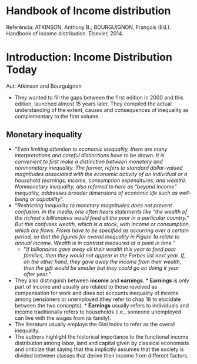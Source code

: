 # Handbook of Income distribution

Referência: ATKINSON, Anthony B.; BOURGUIGNON, François (Ed.). Handbook of income distribution. Elsevier, 2014.

# Introduction: Income Distribution Today
Aut: Atkinson and Bourguignon

* They wanted to fill the gaps between the first edition in 2000 and this edition, launched almost 15 years later. They compiled the actual understanding of the extent, causes and consequences of inequality as complementary to the first volume.

## Monetary inequality

* "_Even limiting attention to economic inequality, there are many interpretations and
careful distinctions have to be drawn. It is convenient to first make a distinction between
monetary and nonmonetary inequality. The former, refers to standard dollar-valued
magnitudes associated with the economic activity of an individual or a household (earnings, income, consumption expenditures, and wealth). Nonmonetary inequality, also
referred to here as “beyond income” inequality, addresses broader dimensions of economic life such as well-being or capability_".
* "_Restricting inequality to monetary magnitudes does not prevent confusion. In the media,
one often hears statements like “the wealth of the richest x billionaires would feed all the poor in a particular country.” But this confuses wealth, which is a stock, with income or
consumption, which are flows. Flows have to be specified as occurring over a certain
period, so that the figures for overall inequality in Figure 1a relate to annual income. Wealth is in contrast measured at a point in time._"
	* "_If billionaires gave away all their wealth this year to feed poor families, then they would not appear in the Forbes list next year. If, on the other hand, they gave away the income from their wealth, then the gift would be smaller but they could go on doing it year after year._"
* They also distinguish between **income** and **earnings**.
		* **Earnings** is only part of income and usually are related to those reveived as compensation for work and does not accounts inequality of income among pensioners or unemployed (they refer to chap 18 to elucidate between the two concepts).
		* **Earnings** usually refers to individuals and income traditionally refers to households (i.e., someone unemployed can live with the wages from its family).
* The literature usually employs the Gini Index to refer as the overall inequality.
* The authors highlight the historical importance to the functional income distribution among labor, land and capital given by classical economists and criticize that saying that this implicitly assumes that the society is divided between classes that derive their income from different factors.
